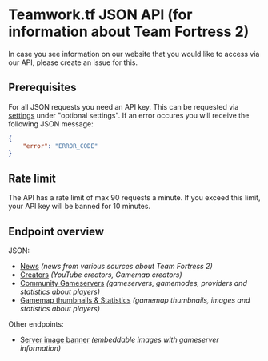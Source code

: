 # Teamwork.tf JSON API (for information about Team Fortress 2)

In case you see information on our website that you would like to access via our API, please create an issue for this.

## Prerequisites

For all JSON requests you need an API key. This can be requested via [settings](https://teamwork.tf/settings) under "optional settings". If an error occures you will receive the following JSON message:

```json
{
    "error": "ERROR_CODE"
}
```

## Rate limit

The API has a rate limit of max 90 requests a minute. If you exceed this limit, your API key will be banned for 10 minutes.

## Endpoint overview

JSON:

* [News](/NEWS.md)  *(news from various sources about Team Fortress 2)*
* [Creators](/CREATORS.md)  *(YouTube creators, Gamemap creators)*
* [Community Gameservers](/COMMUNITY-QUICKPLAY.md) *(gameservers, gamemodes, providers and statistics about players)*
* [Gamemap thumbnails & Statistics](/GAMEMAPS.md) *(gamemap thumbnails, images and statistics about players)*

Other endpoints:

* [Server image banner](/BANNER.md) *(embeddable images with gameserver information)*
